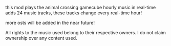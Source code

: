 this mod plays the animal crossing gamecube hourly music in real-time adds 24 music tracks, these tracks change every real-time hour!

more osts will be added in the near future!

All rights to the music used belong to their respective owners. I do not claim ownership over any content used.
